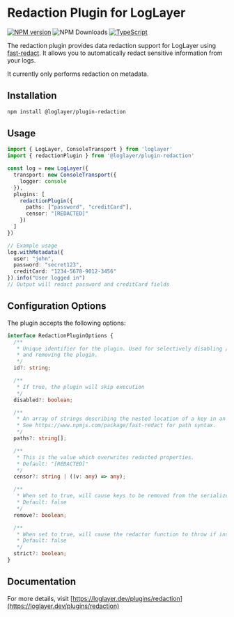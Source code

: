 # Redaction Plugin for LogLayer

[![NPM version](https://img.shields.io/npm/v/@loglayer/transport-bunyan.svg?style=flat-square)](https://www.npmjs.com/package/@loglayer/plugin-redaction)
![NPM Downloads](https://img.shields.io/npm/dm/@loglayer/plugin-redaction)
[![TypeScript](https://img.shields.io/badge/%3C%2F%3E-TypeScript-%230074c1.svg)](http://www.typescriptlang.org/)

The redaction plugin provides data redaction support for LogLayer using [fast-redact](https://www.npmjs.com/package/fast-redact). 
It allows you to automatically redact sensitive information from your logs.

It currently only performs redaction on metadata.

## Installation

```bash
npm install @loglayer/plugin-redaction
```

## Usage

```typescript
import { LogLayer, ConsoleTransport } from 'loglayer'
import { redactionPlugin } from '@loglayer/plugin-redaction'

const log = new LogLayer({
  transport: new ConsoleTransport({
    logger: console
  }),
  plugins: [
    redactionPlugin({
      paths: ["password", "creditCard"],
      censor: "[REDACTED]"
    })
  ]
})

// Example usage
log.withMetadata({ 
  user: "john", 
  password: "secret123",
  creditCard: "1234-5678-9012-3456"
}).info("User logged in")
// Output will redact password and creditCard fields
```

## Configuration Options

The plugin accepts the following options:

```typescript
interface RedactionPluginOptions {
  /**
   * Unique identifier for the plugin. Used for selectively disabling / enabling
   * and removing the plugin.
   */
  id?: string;

  /**
   * If true, the plugin will skip execution
   */
  disabled?: boolean;

  /**
   * An array of strings describing the nested location of a key in an object.
   * See https://www.npmjs.com/package/fast-redact for path syntax.
   */
  paths?: string[];

  /**
   * This is the value which overwrites redacted properties.
   * Default: "[REDACTED]"
   */
  censor?: string | ((v: any) => any);

  /**
   * When set to true, will cause keys to be removed from the serialized output.
   * Default: false
   */
  remove?: boolean;

  /**
   * When set to true, will cause the redactor function to throw if instead of an object it finds a primitive.
   * Default: false
   */
  strict?: boolean;
}
```

## Documentation

For more details, visit [https://loglayer.dev/plugins/redaction](https://loglayer.dev/plugins/redaction)